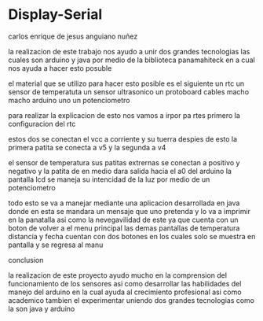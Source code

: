 # Display-Serial
carlos enrique de jesus anguiano nuñez

la realizacion de este trabajo nos ayudo a  unir dos grandes tecnologias las cuales son arduino y java por medio de la biblioteca panamahiteck en a cual nos ayuda a hacer esto posuble 

el material que se utilizo para hacer esto posible es el siguiente 
un rtc 
un sensor de temperatuta 
un sensor  ultrasonico 
un protoboard 
cables macho macho
arduino uno
un potenciometro



para realizar la explicacion de esto nos vamos a irpor pa
rtes 
primero la configuracion del rtc

estos dos se conectan el vcc a corriente y su tuerra  despies de esto la primera patita se conecta a v5 y la segunda a v4

el sensor de temperatura sus patitas extrernas se conectan a positivo y negativo y la patita de en medio dara salida hacia el  a0 del arduino
la pantalla lcd se maneja su intencidad de la luz por medio de un potenciometro 


todo esto se va a manejar mediante una aplicacion desarrollada en java donde en esta se mandara un mensaje que uno pretenda y lo va a imprimir en la panatalla asi como la nevegavilidad de este ya que cuenta con un boton de volver a el menu principal las demas pantallas de temperatura distancia y fecha cuentan con dos botones en los cuales solo se muestra en pantalla y se regresa al manu


conclusion 

la realizacion de este proyecto ayudo mucho en la comprension del funcionamiento de los sensores asi como desarrollar las habilidades del manejo del arduino en la cual ayuda al crecimiento profesional asi como academico tambien el experimentar uniendo dos grandes tecnologias como la son java y arduino 
